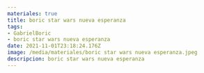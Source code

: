 ```yaml
---
materiales: true
title: boric star wars nueva esperanza
tags:
- GabrielBoric
- boric star wars nueva esperanza
date: 2021-11-01T23:18:24.176Z
image: /media/materiales/boric star wars nueva esperanza.jpeg
descripcion: boric star wars nueva esperanza
---
```

